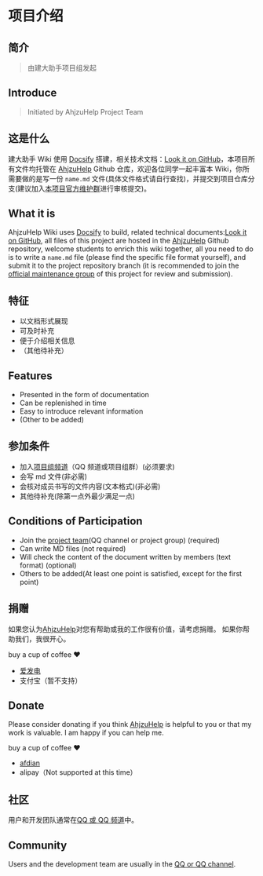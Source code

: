 # 项目介绍

## 简介

> 由建大助手项目组发起

## Introduce

> Initiated by AhjzuHelp Project Team

## 这是什么

建大助手 Wiki 使用 [Docsify](https://docsify.js.org/) 搭建，相关技术文档：[Look it on GitHub](https://github.com/docsifyjs/docsify/)，本项目所有文件均托管在 [AhjzuHelp](https://github.com/CH4019/AhjzuHelp) Github 仓库，欢迎各位同学一起丰富本 Wiki，你所需要做的是写一份 `name.md` 文件(具体文件格式请自行查找)，并提交到项目仓库分支(建议加入[本项目官方维护群](https://jq.qq.com/?_wv=1027&k=Y1ueqVdv)进行审核提交)。

## What it is

AhjzuHelp Wiki uses [Docsify](https://docsify.js.org/) to build, related technical documents:[Look it on GitHub](https://github.com/docsifyjs/docsify/), all files of this project are hosted in the [AhjzuHelp](https://github.com/CH4019/AhjzuHelp) Github repository, welcome students to enrich this wiki together, all you need to do is to write a `name.md` file (please find the specific file format yourself), and submit it to the project repository branch (it is recommended to join the [official maintenance group](https://jq.qq.com/?_wv=1027&k=Y1ueqVdv) of this project for review and submission).

## 特征

- 以文档形式展现
- 可及时补充
- 便于介绍相关信息
- （其他待补充）

## Features

- Presented in the form of documentation
- Can be replenished in time
- Easy to introduce relevant information
- (Other to be added)

## 参加条件

- 加入[项目组频道](https://pd.qq.com/s/fb4hyfdm1)（QQ 频道或项目组群）(必须要求)
- 会写 md 文件(非必需)
- 会核对成员书写的文件内容(文本格式)(非必需)
- 其他待补充(除第一点外最少满足一点)

## Conditions of Participation

- Join the [project team](https://pd.qq.com/s/fb4hyfdm1)(QQ channel or project group) (required)
- Can write MD files (not required)
- Will check the content of the document written by members (text format) (optional)
- Others to be added(At least one point is satisfied, except for the first point)

## 捐赠

如果您认为[AhjzuHelp](https://github.com/CH4019/AhjzuHelp)对您有帮助或我的工作很有价值，请考虑捐赠。 如果你帮助我们，我很开心。

buy a cup of coffee :heart:

- [爱发电](https://afdian.net/order/create?plan_id=70011962a8f911ecb5c152540025c377)
- 支付宝（暂不支持）

## Donate

Please consider donating if you think [AhjzuHelp](https://github.com/CH4019/AhjzuHelp) is helpful to you or that my work is valuable. I am happy if you can help me.

buy a cup of coffee :heart:

- [afdian](https://afdian.net/order/create?plan_id=70011962a8f911ecb5c152540025c377)
- alipay（Not supported at this time）

## 社区

用户和开发团队通常在[QQ 或 QQ 频道](https://pd.qq.com/s/fb4hyfdm1)中。

## Community

Users and the development team are usually in the [QQ or QQ channel](https://pd.qq.com/s/fb4hyfdm1).
